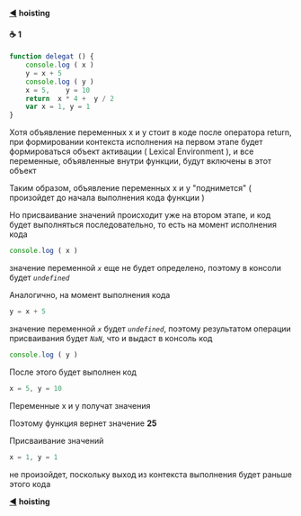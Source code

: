 [:arrow_backward:](function-object#hoisting) **hoisting**

#### :coffee: 1

```javascript
function delegat () {
    console.log ( x )
    y = x + 5
    console.log ( y )
    x = 5,    y = 10
    return  x * 4 +  y / 2
    var x = 1, y = 1
}
```
Хотя объявление переменных  x и y  стоит в коде после оператора return, при формировании контекста исполнения на первом этапе будет формироваться объект активации ( Lexical Environment ), и все переменные, объявленные внутри функции, будут включены в этот объект

Таким образом, объявление переменных  x и y  "поднимется" ( произойдет до начала выполнения кода функции )

Но присваивание значений происходит уже на втором этапе, и код будет выполняться последовательно, то есть на момент исполнения кода  
```javascript
console.log ( x ) 
```
значение переменной  *`x`*  еще не будет определено, поэтому в консоли будет *`undefined`*

Аналогично, на момент выполнения кода  
```javascript
y = x + 5
```
значение переменной  *`x`*  будет  *`undefined`*, поэтому результатом операции присваивания будет  *`NaN`*,  что и выдаст в консоль код
```javascript
console.log ( y )
```
После этого будет выполнен код
```javascript
x = 5, y = 10
```
Переменные  x  и  y  получат значения

Поэтому функция вернет значение **25**

Присваивание значений
```javascript
x = 1, y = 1
```
не произойдет, поскольку выход из контекста выполнения будет раньше этого кода

[:arrow_backward:](function-object#hoisting) **hoisting**